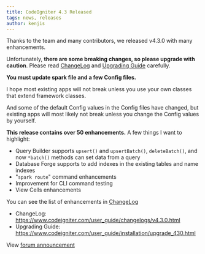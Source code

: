 ```yaml
---
title: CodeIgniter 4.3 Released
tags: news, releases
author: kenjis
---
```


Thanks to the team and many contributors, we released v4.3.0 with many enhancements.

Unfortunately, **there are some breaking changes, so please upgrade with caution**.
Please read [ChangeLog](https://www.codeigniter.com/user_guide/changelogs/v4.3.0.html) and [Upgrading Guide](https://www.codeigniter.com/user_guide/installation/upgrade_430.html) carefully.

**You must update spark file and a few Config files.**

I hope most existing apps will not break unless you use your own classes that extend framework classes.

And some of the default Config values in the Config files have changed, but existing apps will most likely not break unless you change the Config values by yourself.

**This release contains over 50 enhancements.** A few things I want to highlight:

- Query Builder supports `upsert()` and `upsertBatch()`, `deleteBatch()`, and now `*batch()` methods can set data from a query
- Database Forge supports to add indexes in the existing tables and name indexes
- "`spark route`" command enhancements
- Improvement for CLI command testing
- View Cells enhancements

You can see the list of enhancements in [ChangeLog](https://www.codeigniter.com/user_guide/changelogs/v4.3.0.html#enhancements)

- ChangeLog: <https://www.codeigniter.com/user_guide/changelogs/v4.3.0.html>
- Upgrading Guide: <https://www.codeigniter.com/user_guide/installation/upgrade_430.html>

View [forum announcement](https://forum.codeigniter.com/showthread.php?tid=86096)
